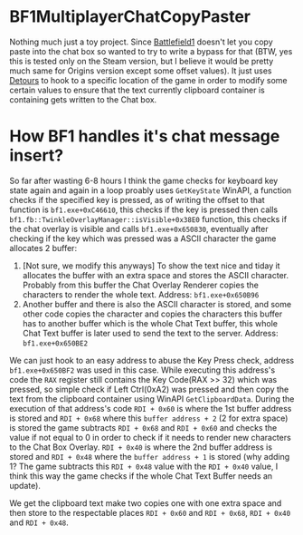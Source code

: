 # BF1MultiplayerChatCopyPaster

Nothing much just a toy project. Since [Battlefield1](https://store.steampowered.com/app/1238840/Battlefield_1/) doesn't let you copy paste into the chat box so wanted to try to write a bypass for that (BTW, yes this is tested only on the Steam version, but I believe it would be pretty much same for Origins version except some offset values). It just uses [Detours](https://github.com/microsoft/Detours) to hook to a specific location of the game in order to modify some certain values to ensure that the text currently clipboard container is containing gets written to the Chat box.

# How BF1 handles it's chat message insert?
So far after wasting 6-8 hours I think the game checks for keyboard key state again and again in a loop proably uses `GetKeyState` WinAPI, a function checks if the specified key is pressed, as of writing the offset to that function is `bf1.exe+0xC46610`, this checks if the key is pressed then calls `bf1.fb::TwinkleOverlayManager::isVisible+0x38E0` function, this checks if the chat overlay is visible and calls `bf1.exe+0x650830`, eventually after checking if the key which was pressed was a ASCII character the game allocates 2 buffer:
  1. [Not sure, we modify this anyways] To show the text nice and tiday it allocates the buffer with an extra space and stores the ASCII character. Probably from this buffer the Chat Overlay Renderer copies the characters to render the whole text. Address: `bf1.exe+0x650B96`
  2. Another buffer and there is also the ASCII character is stored, and some other code copies the character and copies the characters this buffer has to another buffer which is the whole Chat Text buffer, this whole Chat Text buffer is later used to send the text to the server. Address: `bf1.exe+0x650BE2`

We can just hook to an easy address to abuse the Key Press check, address `bf1.exe+0x650BF2` was used in this case. While executing this address's code the `RAX` register still contains the Key Code(RAX >> 32) which was pressed, so simple check if Left Ctrl(0xA2) was pressed and then copy the text from the clipboard container using WinAPI `GetClipboardData`. During the execution of that address's code `RDI + 0x60` is where the 1st buffer address is stored and `RDI + 0x68` where this `buffer address + 2` (2 for extra space) is stored the game subtracts `RDI + 0x68` and `RDI + 0x60` and checks the value if not equal to 0 in order to check if it needs to render new characters to the Chat Box Overlay. `RDI + 0x40` is where the 2nd buffer address is stored and `RDI + 0x48` where the `buffer address + 1` is stored (why adding 1? The game subtracts this `RDI + 0x48` value with the `RDI + 0x40` value, I think this way the game checks if the whole Chat Text Buffer needs an update).

We get the clipboard text make two copies one with one extra space and then store to the respectable places `RDI + 0x60` and `RDI + 0x68`, `RDI + 0x40` and `RDI + 0x48`.
